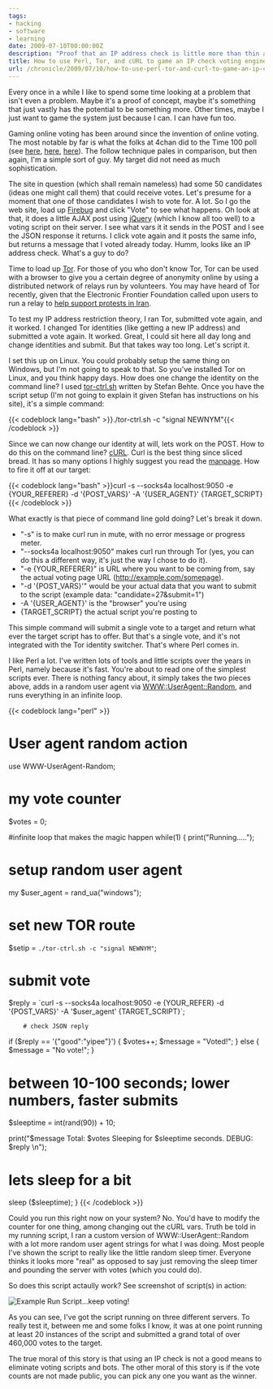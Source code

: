 ```yaml
---
tags:
- hacking
- software
- learning
date: 2009-07-10T00:00:00Z
description: "Proof that an IP address check is little more than thin air security to a voting engine."
title: How to use Perl, Tor, and cURL to game an IP check voting engine
url: /chronicle/2009/07/10/how-to-use-perl-tor-and-curl-to-game-an-ip-check-voting-engine/
---
```


Every once in a while I like to spend some time looking at a problem that isn't even a problem.  Maybe it's a proof of concept, maybe it's something that just vastly has the potential to be something more.  Other times, maybe I just want to game the system just because I can.  I can have fun too.

Gaming online voting has been around since the invention of online voting.  The most notable by far is what the folks at 4chan did to the Time 100 poll (see <a href="http://musicmachinery.com/2009/04/15/inside-the-precision-hack/">here</a>, <a href="http://musicmachinery.com/2009/04/27/moot-wins-time-inc-loses/">here</a>, <a href="http://blogs.wsj.com/digits/2009/04/27/moot-4chan-founder-takes-time-100-poll/">here</a>).  The follow technique pales in comparison, but then again, I'm a simple sort of guy.  My target did not need as much sophistication.

The site in question (which shall remain nameless) had some 50 candidates (ideas one might call them) that could receive votes.  Let's presume for a moment that one of those candidates I wish to vote for. A lot.  So I go the web site, load up <a href="http://getfirebug.com/">Firebug</a> and click "Vote" to see what happens.  Oh look at that, it does a little AJAX post using <a href="http://jquery.com/">jQuery</a> (which I know all too well) to a voting script on their server.  I see what vars it it sends in the POST and I see the JSON response it returns.  I click vote again and it posts the same info, but returns a message that I voted already today.  Humm, looks like an IP address check.  What's a guy to do?

Time to load up <a href="http://www.torproject.org/">Tor</a>. For those of you who don't know Tor, Tor can be used with a browser to give you a certain degree of anonymity online by using a distributed network of relays run by volunteers.  You may have heard of Tor recently, given that the Electronic Frontier Foundation called upon users to run a relay to <a href="http://www.eff.org/deeplinks/2009/06/help-protesters-iran-run-tor-relays-bridges">help support protests in Iran</a>.

To test my IP address restriction theory, I ran Tor, submitted vote again, and it worked.  I changed Tor identities (like getting a new IP address) and submitted a vote again.  It worked.  Great, I could sit here all day long and change identities and submit.  But that takes way too long.  Let's script it.

I set this up on Linux.  You could probably setup the same thing on Windows, but I'm not going to speak to that.  So you've installed Tor on Linux, and you think happy days.  How does one change the identity on the command line?  I used <a href="http://ge.mine.nu/tor-ctrl.sh.html">tor-ctrl.sh</a> written by Stefan Behte.  Once you have the script setup (I'm not going to explain it given Stefan has instructions on his site), it's a simple command:

{{< codeblock lang="bash" >}}./tor-ctrl.sh -c "signal NEWNYM"{{< /codeblock >}}

Since we can now change our identity at will, lets work on the POST. How to do this on the command line?  <a href="http://curl.haxx.se/">cURL</a>.  Curl is the best thing since sliced bread.  It has so many options I highly suggest you read the <a href="http://curl.haxx.se/docs/manpage.html">manpage</a>.  How to fire it off at our target:

{{< codeblock lang="bash" >}}curl -s --socks4a localhost:9050 -e {YOUR_REFERER} -d '{POST_VARS}' -A '{USER_AGENT}' {TARGET_SCRIPT}{{< /codeblock >}}

What exactly is that piece of command line gold doing? Let's break it down.

* "-s" is to make curl run in mute, with no error message or progress meter.
* "--socks4a localhost:9050" makes curl run through Tor (yes, you can do this a different way, it's just the way I chose to do it).
* "-e {YOUR_REFERER}" is URL where you want to be coming from, say the actual voting page URL (http://example.com/somepage).
* "-d '{POST_VARS}'" would be your actual data that you want to submit to the script (example data: "candidate=27&submit=1")
* -A '{USER_AGENT}' is the "browser" you're using
* {TARGET_SCRIPT} the actual script you're posting to


This simple command will submit a single vote to a target and return what ever the target script has to offer.  But that's a single vote, and it's not integrated with the Tor identity switcher.  That's where Perl comes in.

I like Perl a lot.  I've written lots of tools and little scripts over the years in Perl, namely because it's fast.  You're about to read one of the simplest scripts ever.  There is nothing fancy about, it simply takes the two pieces above, adds in a random user agent via <a href="http://search.cpan.org/dist/WWW-UserAgent-Random/lib/WWW/UserAgent/Random.pm">WWW::UserAgent::Random</a>, and runs everything in an infinite loop.

{{< codeblock lang="perl" >}}
#  User agent random action
use WWW-UserAgent-Random;

# my vote counter
 $votes = 0;

 #infinite loop that makes the magic happen
 while(1)
 {
  print("Running.....");

  # setup random user agent
  my $user_agent = rand_ua("windows");

  # set new TOR route
  $setip = `./tor-ctrl.sh -c "signal NEWNYM"`;

  # submit vote
  $reply = `curl -s --socks4a localhost:9050 -e {YOUR_REFER} -d '{POST_VARS}' -A '$user_agent' {TARGET_SCRIPT}`;

        # check JSON reply
  if ($reply == '{"good":"yipee"}')
  {
    $votes++;
    $message = "Voted!";
  }
  else
  {
    $message = "No vote!";
  }

  # between 10-100 seconds; lower numbers, faster submits
  $sleeptime = int(rand(90)) + 10;

  print("$message Total: $votes Sleeping for $sleeptime seconds. DEBUG: $reply \n");

  # lets sleep for a bit
  sleep ($sleeptime);
 }
{{< /codeblock >}}

Could you run this right now on your system?  No.  You'd have to modify the counter for one thing, among changing out the cURL vars. Truth be told in my running script, I ran a custom version of WWW::UserAgent::Random with a lot more random user agent strings for what I was doing.  Most people I've shown the script to really like the little random sleep timer.  Everyone thinks it looks more "real" as opposed to say just removing the sleep timer and pounding the server with votes (which you could do).

So does this script actaully work?  See screenshot of script(s) in action:

<img src="/images/blog/2009/07/example-run.jpg" alt="Example Run Script...keep voting!">

As you can see, I've got the script running on three different servers. To really test it, between me and some folks I know, it was at one point running at least 20 instances of the script and submitted a grand total of over 460,000 votes to the target.

The true moral of this story is that using an IP check is not a good means to eliminate voting scripts and bots.  The other moral of this story is if the vote counts are not made public, you can pick any one you want as the winner.
